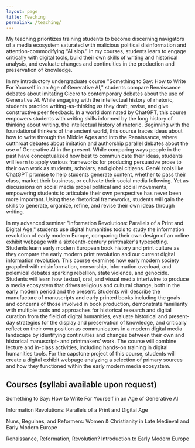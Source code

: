 ```yaml
---
layout: page
title: Teaching
permalink: /teaching/
---
```


My teaching prioritizes training students to become discerning navigators of a media ecosystem saturated with malicious political disinformation and attention-commodifying “AI slop.” In my courses, students learn to engage critically with digital tools, build their own skills of writing and historical analysis, and evaluate changes and continuities in the production and preservation of knowledge. 

In my introductory undergraduate course "Something to Say: How to Write For Yourself in an Age of Generative AI," students compare Renaissance debates about imitating Cicero to contemporary debates about the use of Generative AI. While engaging with the intellectual history of rhetoric, students practice writing-as-thinking as they draft, revise, and give constructive peer feedback. In a world dominated by ChatGPT, this course empowers students with writing skills informed by the long history of thinking about writing, the intellectual history of rhetoric. Beginning with the foundational thinkers of the ancient world, this course traces ideas about how to write through the Middle Ages and into the Renaissance, where cutthroat debates about imitation and authorship parallel debates about the use of Generative AI in the present. While comparing ways people in the past have conceptualized how best to communicate their ideas, students will learn to apply various frameworks for producing persuasive prose to their own work as students, scholars, and global citizens. GenAI tools like ChatGPT promise to help students generate content, whether to pass their class, market their business, or cultivate their social media following. Yet as discussions on social media propel political and social movements, empowering students to articulate their own perspective has never been more important. Using these rhetorical frameworks, students will gain the skills to generate, organize, refine, and revise their own ideas through writing.

In my advanced seminar "Information Revolutions: Parallels of a Print and Digital Age," students use digital humanities tools to study the information revolution of early modern Europe, comparing their own design of an online exhibit webpage with a sixteenth-century printmaker's typesetting. Students learn early modern European book history and print culture as they compare the early modern print revolution and our current digital information revolution. This course examines how early modern society grappled with misinformation, censorship, information overload, and polemical debates sparking rebellion, state violence, and genocide. Students will learn how textual, oral, and visual media intertwine to produce a media ecosystem that drives religious and cultural change, both in the early modern period and the present. Students will describe the manufacture of manuscripts and early printed books including the goals and concerns of those involved in book production, demonstrate familiarity with multiple tools and approaches for historical research and digital curation from the field of digital humanities, evaluate historical and present-day strategies for the display and preservation of knowledge, and critically reflect on their own position as communicators in a modern digital media landscape by identifying continuities and changes between their own and historical manuscript- and printmakers’ work. The course will combine lecture and in-class activities, including hands-on training in digital humanities tools. For the capstone project of this course, students will create a digital exhibit webpage analyzing a selection of primary sources and how they functioned within the early modern media ecosystem.


## Courses (syllabi available upon request)

Something to Say: How to Write For Yourself in an Age of Generative AI

Information Revolutions: Parallels of a Print and Digital Age

Nuns, Beguines, and Reformers: Women & Christianity in Late Medieval and Early Modern Europe

Renaissance, Reformation, Revolution? Introduction to Early Modern Europe
